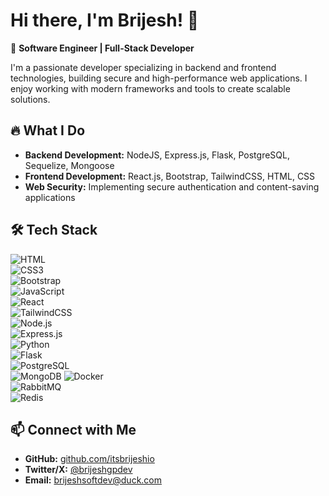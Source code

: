 # Hi there, I'm Brijesh! 👋  

🚀 **Software Engineer | Full-Stack Developer**  

I'm a passionate developer specializing in backend and frontend technologies, building secure and high-performance web applications. I enjoy working with modern frameworks and tools to create scalable solutions.  

## 🔥 What I Do  
- **Backend Development:** NodeJS, Express.js, Flask, PostgreSQL, Sequelize, Mongoose  
- **Frontend Development:** React.js, Bootstrap, TailwindCSS, HTML, CSS  
- **Web Security:** Implementing secure authentication and content-saving applications  

## 🛠 Tech Stack  
![HTML](https://img.shields.io/badge/HTML5-E34F26?style=flat&logo=html5&logoColor=white)  
![CSS3](https://img.shields.io/badge/CSS3-1572B6?style=flat&logo=css3&logoColor=white)  
![Bootstrap](https://img.shields.io/badge/Bootstrap-7952B3?style=flat&logo=bootstrap&logoColor=white)  
![JavaScript](https://img.shields.io/badge/JavaScript-F7DF1E?style=flat&logo=javascript&logoColor=black)  
![React](https://img.shields.io/badge/React-61DAFB?style=flat&logo=react&logoColor=black)  
![TailwindCSS](https://img.shields.io/badge/TailwindCSS-38B2AC?style=flat&logo=tailwind-css&logoColor=white)  
![Node.js](https://img.shields.io/badge/Node.js-339933?style=flat&logo=node.js&logoColor=white)  
![Express.js](https://img.shields.io/badge/Express.js-000000?style=flat&logo=express&logoColor=white)  
![Python](https://img.shields.io/badge/Python-3776AB?style=flat&logo=python&logoColor=white)  
![Flask](https://img.shields.io/badge/Flask-000000?style=flat&logo=flask&logoColor=white)  
![PostgreSQL](https://img.shields.io/badge/PostgreSQL-336791?style=flat&logo=postgresql&logoColor=white)  
![MongoDB](https://img.shields.io/badge/MongoDB-47A248?style=flat&logo=mongodb&logoColor=white)
![Docker](https://img.shields.io/badge/Docker-2496ED?style=flat&logo=docker&logoColor=white)  
![RabbitMQ](https://img.shields.io/badge/RabbitMQ-FF6600?style=flat&logo=rabbitmq&logoColor=white)  
![Redis](https://img.shields.io/badge/Redis-DC382D?style=flat&logo=redis&logoColor=white)   

## 📫 Connect with Me  
- **GitHub:** [github.com/itsbrijeshio](https://github.com/itsbrijeshio)  
- **Twitter/X:** [@brijeshgpdev](https://twitter.com/brijeshgpdev)
- **Email:** [brijeshsoftdev@duck.com](brijeshsoftdev@duck.com)
